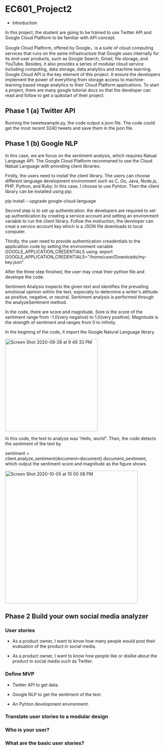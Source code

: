 # EC601_Project2

* Introduction

In this project, the student are going to be trained to use Twitter API and Google Cloud Platform to be familiar with API concept.

Google Cloud Platform, offered by Google，is a suite of cloud computing services that runs on the same infrastructure that Google uses internally for its end-user products, such as Google Search, Gmail, file storage, and YouTube. Besides, it also provides a series of modular cloud service including computing, data storage, data analytics and machine learning. Google Cloud API is the key element of this project. It ensure the developers implement the power of everything from storage access to machine-learning based image analytics to their Cloud Platform applications. To start a project, there are many google tutorial docs so that the developer can read and follow to get a quikstart of their project.  

## Phase 1 (a) Twitter API

Running the tweetexample.py, the code output a json file. The code could get the most recent 3240 tweets and save them in the json file. 

## Phase 1 (b) Google NLP

In this case, we are focus on the sentiment analysis, which requires Natual Language API. The Google Cloud Platform reconmaned to use the Cloud Natual Language with providing client libraries. 

Firstly, the users need to install the client library. The users can choose different language development environment such as C, Go, Java, Node.js, PHP, Python, and Ruby. In this case, I choose to use Pyhton. Then the client library can be installed using pip: 

pip install --upgrade google-cloud-language

Second step is to set up authentication. the developers are required to set up authentication by creating a service account and setting an environment variable to run the client library. Follow the instruction, the developer can creat a service account key which is a JSON file downloads to local computer.

Thirdly, the user need to provide authentication creadentials to the applicaition code by setting the environment variable GOOGLE_APPLICATION_CREDENTIALS using:
export GOOGLE_APPLICATION_CREDENTIALS="/home/user/Downloads/my-key.json"

After the three step finished, the user may creat their python file and develope the code. 

Sentiment Analysis inspects the given text and identifies the prevailing emotional opinion within the text, especially to determine a writer's attitude as positive, negative, or neutral. Sentiment analysis is performed through the analyzeSentiment method.

In the code, there are score and magnitude. Sore is the score of the sentiment range from -1.0(very negative) to 1.0(very positive). Magnitude is the strength of sentiment and ranges from 0 to infinity.

In the begining of the code, it import the Google Natural Language library.

<img width="300" alt="Screen Shot 2020-09-28 at 9 49 33 PM" src="https://user-images.githubusercontent.com/70667153/94480616-23972000-0209-11eb-97d1-03eddf8fee6b.png">

In this code, the text to analyze was 'Hello, world". Then, the code detects the sentiment of the text by  

sentiment = client.analyze_sentiment(document=document).document_sentiment, which output the sentiment score and magnitude as the figure shows.

<img width="430" alt="Screen Shot 2020-10-05 at 10 00 08 PM" src="https://user-images.githubusercontent.com/70667153/95090125-7e73ce80-0757-11eb-9cd4-43cdb7485c69.png">

## Phase 2 Build your own social media analyzer

### User stories

* As a product owner, I want to know how many people would post their evaluation of the product in social media.

* As a product owner, I want to know how people like or dislike about the product in social media such as Twitter.

### Define MVP 

* Twitter API to get data.

* Google NLP to get the sentiment of the text.

* An Pyhton development environment.

### Translate user stories to a modular design


### Who is your user?
### What are the basic user stories?








